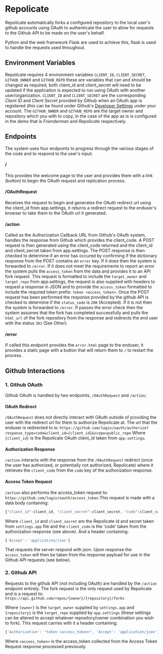 # Repolicate

Repolicate automatically forks a configured repository to the local user's github accounts using OAuth to authenticate the user to allow for requests to the Github API to be made on the user's behalf.

Python and the web framework Flask are used to achieve this, flask is used to handle the requests used throughout.

## Environment Variables

Repolicate requires 4 environment variables `CLIENT_ID`, `CLIENT_SECRET`, `GITHUB_OWNER` and `GITHUB_REPO` these are variables that can and should be changed as required, both client_id and client_secret will need to be updated if the application is expected to run using OAuth with another user/organization.
`CLIENT_ID` and `CLIENT_SECRET` are the corresponding *Client ID* and *Client Secret* provided by Github when an OAuth app is registered (this can be found under Github's [Developer Settings](https://github.com/settings/developers) under your account. The `GITHUB_OWNER` and `GITHUB_REPO` are the target owner and repository which you with to copy, in the case of the app as is is configured in the demo that is *Frienderman* and *Repolicate* respectively.

## Endpoints

The system uses four endpoints to progress through the various stages of the code and to respond to the user's input.

#### /

This provides the welcome page to the user and provides them with a link (button) to begin the OAuth request and replication process.

#### /OAuthRequest

Receives the request to begin and generates the OAuth redirect url using the client_id from app.settings, it returns a redirect request to the enduser's browser to take them to the OAuth url it generated.

#### /action

Called as the Authorization Callback URL from Github's OAuth system, handles the response from Github which provides the client_code. A POST request is then generated using the client_code returned and the client_id and client_secret taken from app.settings. The POST response is then checked to determine if an error has occured by confirming if the dictionary response from the POST contains an `error` key. If it does then the system is forwarded to `/error`.
If it does not meet the requirements to report an error the system pulls the `access_token` from the data and provides it to an API fork request. This request is formatted to include the `target_owner` and `target_repo` from app.settings, the request is also supplied with headers to request a response in JSON and to provide the `access_token` formatted to include the required token prefix: `token <access_token>`. Once the POST request has been performed the response provided by the github API is checked to determine if the `status_code` is `200` (Accepted). If it is not then the system is forwarded to `/error`.
If passes the error check then the system assumes that the fork has completed successfully and pulls the `html_url` of the fork repository from the response and redirects the end user with the status `303` (See Other).

#### /error

If called this endpoint provides the `error.html` page to the enduser, it provides a static page with a button that will return them to `/` to restart the process.

## Github Interactions

### 1. Github OAuth

Github OAuth is handled by two endpoints, `/OAuthRequest` and `/action`;

#### OAuth Redirect

`/OAuthRequest` does not directly interact with OAuth outside of providing the user with the redirect url for them to authorize Repolicate at. The url that the enduser is redirected to is:
```https://github.com/login/oauth/authorize?response_type=code&client_id={client_id}&scope=public_repo```
Where `{client_id}` is the Repolicate OAuth client_id taken from `app.settings`.

#### Authorization Response

`/action` interacts with the response from the `/OAuthRequest` redirect (once the user has authorized, or potentially not authorized, Repolicate) where it retrieves the `client_code` from the `code` key of the authorization response.

#### Access Token Request

`/action` also performs the access_token request to:
```https://github.com/login/oauth/access_token```
This request is made with a data body containing:

```javascript
{"client_id":client_id, "client_secret":client_secret, "code":client_code}
```

Where `client_id` and `client_secret` are the Repolicate id and secret taken from `settings.app` file and the `client_code` is the 'code' taken from the authorization response (see above).
And a header containing:

```javascript
{'Accept': 'application/json'}
```

That requests the server respond with json.
Upon response the `access_token` will then be taken from the response payload for use in the Github API requests (see below).

### 2. Github API

Requests to the github API (not including OAuth) are handled by the `/action` endpoint entirely.
The fork request is the only request used by Repolicate and is a request to:
```https://api.github.com/repos/{owner}/{repository}/forks```

Where `{owner}` is the `target_owner` supplied by `settings.app` and `{repository}` is the `target_repo` supplied by `app.settings` (these settings can be altered to accept whatever repository/owner combination you wish to fork).
This request carries with it a header containing:

```javascript
{'Authorization': "token <access_token>", 'Accept': 'application/json'}
```

Where `<access_token>` is the access_token collected from the Access Token Request response processed previously.
